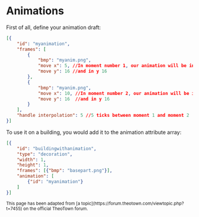 # Animations

First of all, define your animation draft:
```json
[{
    "id": "myanimation",
    "frames": [
        {
            "bmp": "myanim.png",
            "move x": 5, //In moment number 1, our animation will be in x 5
            "move y": 16 //and in y 16
        },
        {
            "bmp": "myanim.png",
            "move x": 10, //In moment number 2, our animation will be in x 10
            "move y": 16  //and in y 16
        }     
    ],
    "handle interpolation": 5 //5 ticks between moment 1 and moment 2
}]
```

To use it on a building, you would add it to the animation attribute array:
```json
[{
    "id": "buildingwithanimation",
    "type": "decoration",
    "width": 1,
    "height": 1,
    "frames": [{"bmp": "basepart.png"}],
    "animation": [
        {"id": "myanimation"}
    ]
}]
```

<sub>
This page has been adapted from
[a topic](https://forum.theotown.com/viewtopic.php?t=7455)
on the official TheoTown forum.
</sub>
